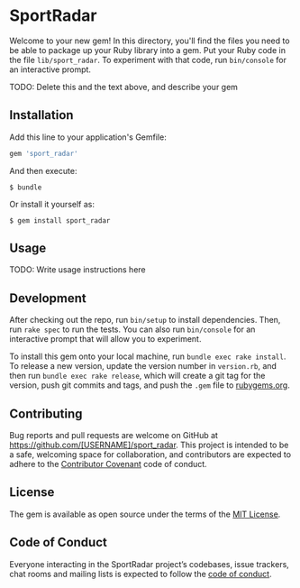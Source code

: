 # SportRadar

Welcome to your new gem! In this directory, you'll find the files you need to be able to package up your Ruby library into a gem. Put your Ruby code in the file `lib/sport_radar`. To experiment with that code, run `bin/console` for an interactive prompt.

TODO: Delete this and the text above, and describe your gem

## Installation

Add this line to your application's Gemfile:

```ruby
gem 'sport_radar'
```

And then execute:

    $ bundle

Or install it yourself as:

    $ gem install sport_radar

## Usage

TODO: Write usage instructions here

## Development

After checking out the repo, run `bin/setup` to install dependencies. Then, run `rake spec` to run the tests. You can also run `bin/console` for an interactive prompt that will allow you to experiment.

To install this gem onto your local machine, run `bundle exec rake install`. To release a new version, update the version number in `version.rb`, and then run `bundle exec rake release`, which will create a git tag for the version, push git commits and tags, and push the `.gem` file to [rubygems.org](https://rubygems.org).

## Contributing

Bug reports and pull requests are welcome on GitHub at https://github.com/[USERNAME]/sport_radar. This project is intended to be a safe, welcoming space for collaboration, and contributors are expected to adhere to the [Contributor Covenant](http://contributor-covenant.org) code of conduct.

## License

The gem is available as open source under the terms of the [MIT License](https://opensource.org/licenses/MIT).

## Code of Conduct

Everyone interacting in the SportRadar project’s codebases, issue trackers, chat rooms and mailing lists is expected to follow the [code of conduct](https://github.com/[USERNAME]/sport_radar/blob/master/CODE_OF_CONDUCT.md).
